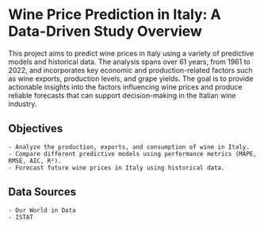 # Wine Price Prediction in Italy: A Data-Driven Study Overview

This project aims to predict wine prices in Italy using a variety of predictive models and historical data. The analysis spans over 61 years, from 1961 to 2022, and incorporates key economic and production-related factors such as wine exports, production levels, and grape yields. The goal is to provide actionable insights into the factors influencing wine prices and produce reliable forecasts that can support decision-making in the Italian wine industry.
## Objectives

    - Analyze the production, exports, and consumption of wine in Italy.
    - Compare different predictive models using performance metrics (MAPE, RMSE, AIC, R²).
    - Forecast future wine prices in Italy using historical data.

## Data Sources

    - Our World in Data
    - ISTAT

